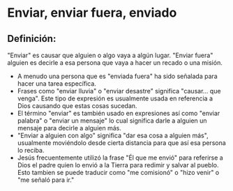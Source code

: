 # Enviar, enviar fuera, enviado

## Definición: 

"Enviar" es causar que alguien o algo vaya a algún lugar. "Enviar fuera" alguien es decirle a esa persona que vaya a hacer un recado o una misión.

* A menudo una persona que es "enviada fuera" ha sido señalada para hacer una tarea específica.
* Frases como "enviar lluvia" o "enviar desastre" significa "causar... que venga". Este tipo de expresión es usualmente usada en referencia a Dios causando que estas cosas sucedan.
* El término "enviar" es también usado en expresiones así como "enviar palabra" o "enviar un mensaje" lo cual significa darle a alguien un mensaje para decirle a alguien más.
* "Enviar a alguien con algo" significa "dar esa cosa a alguien más", usualmente moviéndolo desde cierta distancia para que así esa persona lo reciba.
* Jesús frecuentemente utilizó la frase "Él que me envió" para referirse a Dios el padre quien lo envió a la Tierra para redimir y salvar al pueblo. Esto tambien se puede traducir como "me comisionó" o "hizo venir" o  "me señaló para ir."

